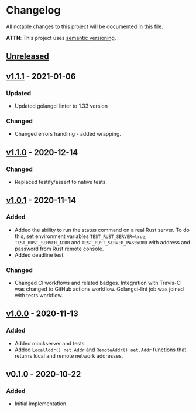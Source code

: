 # Changelog
All notable changes to this project will be documented in this file.

**ATTN**: This project uses [semantic versioning](http://semver.org/).

## [Unreleased]

## [v1.1.1] - 2021-01-06
### Updated
- Updated golangci linter to 1.33 version

### Changed
- Changed errors handling - added wrapping.

## [v1.1.0] - 2020-12-14
### Changed
- Replaced testify/assert to native tests.

## [v1.0.1] - 2020-11-14
### Added
- Added the ability to run the status command on a real Rust server. To do this, set environment variables `TEST_RUST_SERVER=true`, 
`TEST_RUST_SERVER_ADDR` and `TEST_RUST_SERVER_PASSWORD` with address and password from Rust remote console.  
- Added deadline test.  

### Changed
- Changed CI workflows and related badges. Integration with Travis-CI was changed to GitHub actions workflow. Golangci-lint 
job was joined with tests workflow.  

## [v1.0.0] - 2020-11-13
### Added
- Added mockserver and tests.
- Added `LocalAddr() net.Addr` and `RemoteAddr() net.Addr` functions that returns local and remote network addresses.

## v0.1.0 - 2020-10-22
### Added
- Initial implementation.

[Unreleased]: https://github.com/gorcon/websocket/compare/v1.0.1...HEAD
[v1.1.1]: https://github.com/gorcon/websocket/compare/v1.1.0...v1.1.1
[v1.1.0]: https://github.com/gorcon/websocket/compare/v1.0.1...v1.1.0
[v1.0.1]: https://github.com/gorcon/websocket/compare/v1.0.0...v1.0.1
[v1.0.0]: https://github.com/gorcon/websocket/compare/v0.1.0...v1.0.0
